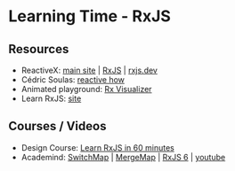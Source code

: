 # Learning Time - RxJS
## Resources
* ReactiveX: [main site](http://reactivex.io/) | [RxJS](http://reactivex.io/) | [rxjs.dev](https://rxjs.dev/)
* Cédric Soulas: [reactive how](https://reactive.how/)
* Animated playground: [Rx Visualizer](https://rxviz.com/)
* Learn RxJS: [site](https://www.learnrxjs.io/)
## Courses / Videos
* Design Course: [Learn RxJS in 60 minutes](https://www.youtube.com/watch?v=PhggNGsSQyg)
* Academind: [SwitchMap](https://www.youtube.com/watch?v=6lKoLwGlglE) | [MergeMap](https://www.youtube.com/watch?v=b59tcUwfpWU) | [RxJS 6](https://www.youtube.com/watch?v=X9fdpGthrXA) | [youtube](https://www.youtube.com/results?search_query=academind+rxjs)
